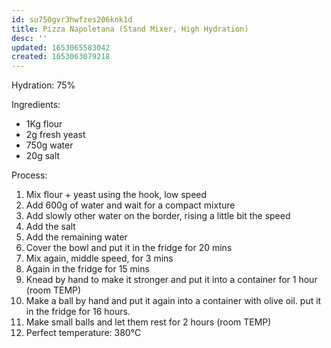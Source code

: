 ```yaml
---
id: su750gvr3hwfzes206knk1d
title: Pizza Napoletana (Stand Mixer, High Hydration)
desc: ''
updated: 1653065583042
created: 1653063079218
---
```


Hydration: 75%

Ingredients:
* 1Kg flour
* 2g fresh yeast
* 750g water
* 20g salt

Process:

1. Mix flour + yeast using the hook, low speed 
2. Add 600g of water and wait for a compact mixture
3. Add slowly other water on the border, rising a little bit the speed
4. Add the salt
5. Add the remaining water
6. Cover the bowl and put it in the fridge for 20 mins
7. Mix again, middle speed, for 3 mins
8. Again in the fridge for 15 mins
9. Knead by hand to make it stronger and put it into a container for 1 hour (room TEMP)
10. Make a ball by hand and put it again into a container with olive oil. put it in the fridge for 16 hours.
11. Make small balls and let them rest for 2 hours (room TEMP)
12. Perfect temperature: 380°C

